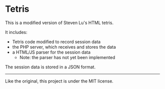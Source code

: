 Tetris
======
This is a modified version of Steven Lu's HTML tetris.

It includes:

 - Tetris code modified to record session data
 - the PHP server, which receives and stores the data
 - a HTML/JS parser for the session data
   - Note: the parser has not yet been implemented

The session data is stored in a JSON format.

---
Like the original, this project is under the MIT license.
